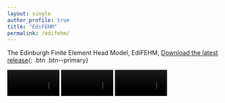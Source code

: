 ```yaml
---
layout: single
author_profile: true
title: "EdiFEHM"
permalink: /edifehm/
---
```


The Edinburgh Finite Element Head Model, EdiFEHM, 
[Download the latest release](https://github.com/isDynamics/EdiFEHM){: .btn .btn--primary}

<div class="video-container">
  <video width="120" autoplay muted loop playsinline>
    <source src="../assets/videos/edifehm1.mp4" type="video/mp4">
    Your browser does not support the video tag.
  </video>
  <video width="120" autoplay muted loop playsinline>
    <source src="../assets/videos/edifehm2.mp4" type="video/mp4">
    Your browser does not support the video tag.
  </video>
  <video width="120" autoplay muted loop playsinline>
    <source src="../assets/videos/edifehm3.mp4" type="video/mp4">
    Your browser does not support the video tag.
  </video>
</div>